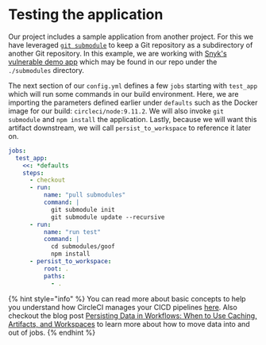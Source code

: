 # Testing the application

Our project includes a sample application from another project. For this we have leveraged [`git submodule`](https://git-scm.com/book/en/v2/Git-Tools-Submodules) to keep a Git repository as a subdirectory of another Git repository. In this example, we are working with [Snyk's vulnerable demo app](https://github.com/snyk/goof) which may be found in our repo under the `./submodules` directory.

The next section of our `config.yml` defines a few `jobs` starting with `test_app` which will run some commands in our build environment. Here, we are importing the parameters defined earlier under `defaults` such as the Docker image for our build: `circleci/node:9.11.2`. We will also invoke `git submodule` and `npm install` the application. Lastly, because we will want this artifact downstream, we will call `persist_to_workspace` to reference it later on.

```yaml
jobs:
  test_app:
    <<: *defaults
    steps:
      - checkout
      - run:
          name: "pull submodules"
          command: |
            git submodule init
            git submodule update --recursive
      - run:
          name: "run test"
          command: |
            cd submodules/goof
            npm install
      - persist_to_workspace:
          root: .
          paths:
            - .
```

{% hint style="info" %}
You can read more about basic concepts to help you understand how CircleCI manages your CICD pipelines [here](https://circleci.com/docs/2.0/concepts/). Also checkout the blog post [Persisting Data in Workflows: When to Use Caching, Artifacts, and Workspaces](https://circleci.com/blog/persisting-data-in-workflows-when-to-use-caching-artifacts-and-workspaces/) to learn more about how to move data into and out of jobs.
{% endhint %}
